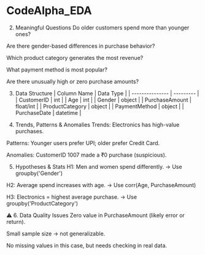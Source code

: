 # CodeAlpha_EDA

 2. Meaningful Questions
Do older customers spend more than younger ones?

Are there gender-based differences in purchase behavior?

Which product category generates the most revenue?

What payment method is most popular?

Are there unusually high or zero purchase amounts?

 3. Data Structure
| Column Name     | Data Type |
| --------------- | --------- |
| CustomerID      | int       |
| Age             | int       |
| Gender          | object    |
| PurchaseAmount  | float/int |
| ProductCategory | object    |
| PaymentMethod   | object    |
| PurchaseDate    | datetime  |


 4. Trends, Patterns & Anomalies
Trends: Electronics has high-value purchases.

Patterns: Younger users prefer UPI; older prefer Credit Card.

Anomalies: CustomerID 1007 made a ₹0 purchase (suspicious).

 5. Hypotheses & Stats
H1: Men and women spend differently. → Use groupby('Gender')

H2: Average spend increases with age. → Use corr(Age, PurchaseAmount)

H3: Electronics = highest average purchase. → Use groupby('ProductCategory')

⚠️ 6. Data Quality Issues
Zero value in PurchaseAmount (likely error or return).

Small sample size → not generalizable.

No missing values in this case, but needs checking in real data.
